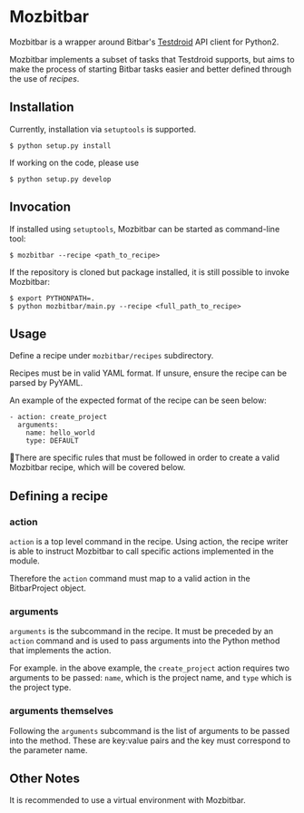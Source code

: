 # Mozbitbar

Mozbitbar is a wrapper around Bitbar's [Testdroid](https://github.com/bitbar/testdroid-api-client-python) API client for Python2.

Mozbitbar implements a subset of tasks that Testdroid supports, but aims to make the process of starting Bitbar tasks easier and better defined through the use of _recipes_.


## Installation

Currently, installation via `setuptools` is supported.

```
$ python setup.py install
```

If working on the code, please use

```
$ python setup.py develop
```

## Invocation

If installed using `setuptools`, Mozbitbar can be started as command-line tool:

```
$ mozbitbar --recipe <path_to_recipe>
```

If the repository is cloned but package installed, it is still possible to invoke Mozbitbar:

```
$ export PYTHONPATH=.
$ python mozbitbar/main.py --recipe <full_path_to_recipe>
```

## Usage

Define a recipe under `mozbitbar/recipes` subdirectory.

Recipes must be in valid YAML format. If unsure, ensure the recipe can be parsed by PyYAML.

An example of the expected format of the recipe can be seen below:

````
- action: create_project
  arguments:
    name: hello_world
    type: DEFAULT
````

There are specific rules that must be followed in order to create a valid Mozbitbar recipe, which will be covered below.

## Defining a recipe

### action

`action` is a top level command in the recipe. Using action, the recipe writer is able to instruct Mozbitbar to call specific actions implemented in the module.

Therefore the `action` command must map to a valid action in the BitbarProject object.

### arguments

`arguments` is the subcommand in the recipe. It must be preceded by an `action` command and is used to pass arguments into the Python method that implements the action.

For example. in the above example, the `create_project` action requires two arguments to be passed: `name`, which is the project name, and `type` which is the project type.

### arguments themselves

Following the `arguments` subcommand is the list of arguments to be passed into the method. These are key:value pairs and the key must correspond to the parameter name.

## Other Notes

It is recommended to use a virtual environment with Mozbitbar.
